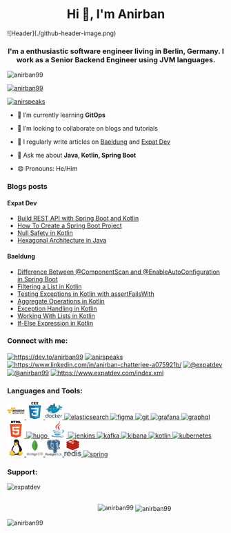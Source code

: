 <!-- ### Hi there 👋 -->

<!--
**anirban99/anirban99** is a ✨ _special_ ✨ repository because its `README.md` (this file) appears on your GitHub profile.

Here are some ideas to get you started:

- 🔭 I’m currently working on ...
- 🌱 I’m currently learning ...
- 👯 I’m looking to collaborate on ...
- 🤔 I’m looking for help with ...
- 💬 Ask me about ...
- 📫 How to reach me: ...
- 😄 Pronouns: ...
- ⚡ Fun fact: ...
-->
<h1 align="center">Hi 👋, I'm Anirban</h1>
![Header](./github-header-image.png)
<h3 align="center">I'm a enthusiastic software engineer living in Berlin, Germany. I work as a Senior Backend Engineer using JVM languages.</h3>

<p align="left"> <img src="https://komarev.com/ghpvc/?username=anirban99&label=Profile%20views&color=0e75b6&style=flat" alt="anirban99" /> </p>

<p align="left"> <a href="https://github.com/ryo-ma/github-profile-trophy"><img src="https://github-profile-trophy.vercel.app/?username=anirban99" alt="anirban99" /></a> </p>

<p align="left"> <a href="https://twitter.com/anirspeaks" target="blank"><img src="https://img.shields.io/twitter/follow/anirspeaks?logo=twitter&style=for-the-badge" alt="anirspeaks" /></a> </p>

- 🌱 I’m currently learning **GitOps**

- 👯 I’m looking to collaborate on blogs and tutorials

- 📝 I regularly write articles on [Baeldung](https://www.baeldung.com/kotlin/author/anirbanchatterjee) and [Expat Dev](https://www.expatdev.com/)

- 💬 Ask me about **Java, Kotlin, Spring Boot**

- 😄 Pronouns: He/Him

### Blogs posts

#### Expat Dev
<!-- BLOG-POST-LIST:START -->
- [Build REST API with Spring Boot and Kotlin](https://expatdev.com/posts/build-rest-api-spring-boot-kotlin/)
- [How To Create a Spring Boot Project](https://expatdev.com/posts/how-to-create-a-spring-boot-project/)
- [Null Safety in Kotlin](https://expatdev.com/posts/null-safety-in-kotlin/)
- [Hexagonal Architecture in Java](https://expatdev.com/posts/hexagonal-architecture-in-java/)
<!-- BLOG-POST-LIST:END -->

#### Baeldung
- [Difference Between @ComponentScan and @EnableAutoConfiguration in Spring Boot](https://www.baeldung.com/spring-componentscan-vs-enableautoconfiguration)
- [Filtering a List in Kotlin](https://www.baeldung.com/kotlin/list-filtering)
- [Testing Exceptions in Kotlin with assertFailsWith](https://www.baeldung.com/kotlin/assertfailswith)
- [Aggregate Operations in Kotlin](https://www.baeldung.com/kotlin/aggregate-operations)
- [Exception Handling in Kotlin](https://www.baeldung.com/kotlin/exception-handling)
- [Working With Lists in Kotlin](https://www.baeldung.com/kotlin/lists)
- [If-Else Expression in Kotlin](https://www.baeldung.com/kotlin/if-else-expression)

<h3 align="left">Connect with me:</h3>
<p align="left">
<a href="https://dev.to/https://dev.to/anirban99" target="blank"><img align="center" src="https://raw.githubusercontent.com/rahuldkjain/github-profile-readme-generator/master/src/images/icons/Social/devto.svg" alt="https://dev.to/anirban99" height="30" width="40" /></a>
<a href="https://twitter.com/anirspeaks" target="blank"><img align="center" src="https://raw.githubusercontent.com/rahuldkjain/github-profile-readme-generator/master/src/images/icons/Social/twitter.svg" alt="anirspeaks" height="30" width="40" /></a>
<a href="https://linkedin.com/in/https://www.linkedin.com/in/anirban-chatterjee-a075921b/" target="blank"><img align="center" src="https://raw.githubusercontent.com/rahuldkjain/github-profile-readme-generator/master/src/images/icons/Social/linked-in-alt.svg" alt="https://www.linkedin.com/in/anirban-chatterjee-a075921b/" height="30" width="40" /></a>
<a href="https://hashnode.com/@expatdev" target="blank"><img align="center" src="https://raw.githubusercontent.com/rahuldkjain/github-profile-readme-generator/master/src/images/icons/Social/hashnode.svg" alt="@expatdev" height="30" width="40" /></a>
<a href="https://medium.com/@anirban99" target="blank"><img align="center" src="https://raw.githubusercontent.com/rahuldkjain/github-profile-readme-generator/master/src/images/icons/Social/medium.svg" alt="@anirban99" height="30" width="40" /></a>
<a href="/https://www.expatdev.com/index.xml" target="blank"><img align="center" src="https://raw.githubusercontent.com/rahuldkjain/github-profile-readme-generator/master/src/images/icons/Social/rss.svg" alt="https://www.expatdev.com/index.xml" height="30" width="40" /></a>
</p>

<h3 align="left">Languages and Tools:</h3>
<p align="left"> <a href="https://aws.amazon.com" target="_blank" rel="noreferrer"> <img src="https://raw.githubusercontent.com/devicons/devicon/master/icons/amazonwebservices/amazonwebservices-original-wordmark.svg" alt="aws" width="40" height="40"/> </a> <a href="https://www.w3schools.com/css/" target="_blank" rel="noreferrer"> <img src="https://raw.githubusercontent.com/devicons/devicon/master/icons/css3/css3-original-wordmark.svg" alt="css3" width="40" height="40"/> </a> <a href="https://www.docker.com/" target="_blank" rel="noreferrer"> <img src="https://raw.githubusercontent.com/devicons/devicon/master/icons/docker/docker-original-wordmark.svg" alt="docker" width="40" height="40"/> </a> <a href="https://www.elastic.co" target="_blank" rel="noreferrer"> <img src="https://www.vectorlogo.zone/logos/elastic/elastic-icon.svg" alt="elasticsearch" width="40" height="40"/> </a> <a href="https://www.figma.com/" target="_blank" rel="noreferrer"> <img src="https://www.vectorlogo.zone/logos/figma/figma-icon.svg" alt="figma" width="40" height="40"/> </a> <a href="https://git-scm.com/" target="_blank" rel="noreferrer"> <img src="https://www.vectorlogo.zone/logos/git-scm/git-scm-icon.svg" alt="git" width="40" height="40"/> </a> <a href="https://grafana.com" target="_blank" rel="noreferrer"> <img src="https://www.vectorlogo.zone/logos/grafana/grafana-icon.svg" alt="grafana" width="40" height="40"/> </a> <a href="https://graphql.org" target="_blank" rel="noreferrer"> <img src="https://www.vectorlogo.zone/logos/graphql/graphql-icon.svg" alt="graphql" width="40" height="40"/> </a> <a href="https://www.w3.org/html/" target="_blank" rel="noreferrer"> <img src="https://raw.githubusercontent.com/devicons/devicon/master/icons/html5/html5-original-wordmark.svg" alt="html5" width="40" height="40"/> </a> <a href="https://gohugo.io/" target="_blank" rel="noreferrer"> <img src="https://api.iconify.design/logos-hugo.svg" alt="hugo" width="40" height="40"/> </a> <a href="https://www.java.com" target="_blank" rel="noreferrer"> <img src="https://raw.githubusercontent.com/devicons/devicon/master/icons/java/java-original.svg" alt="java" width="40" height="40"/> </a> <a href="https://www.jenkins.io" target="_blank" rel="noreferrer"> <img src="https://www.vectorlogo.zone/logos/jenkins/jenkins-icon.svg" alt="jenkins" width="40" height="40"/> </a> <a href="https://kafka.apache.org/" target="_blank" rel="noreferrer"> <img src="https://www.vectorlogo.zone/logos/apache_kafka/apache_kafka-icon.svg" alt="kafka" width="40" height="40"/> </a> <a href="https://www.elastic.co/kibana" target="_blank" rel="noreferrer"> <img src="https://www.vectorlogo.zone/logos/elasticco_kibana/elasticco_kibana-icon.svg" alt="kibana" width="40" height="40"/> </a> <a href="https://kotlinlang.org" target="_blank" rel="noreferrer"> <img src="https://www.vectorlogo.zone/logos/kotlinlang/kotlinlang-icon.svg" alt="kotlin" width="40" height="40"/> </a> <a href="https://kubernetes.io" target="_blank" rel="noreferrer"> <img src="https://www.vectorlogo.zone/logos/kubernetes/kubernetes-icon.svg" alt="kubernetes" width="40" height="40"/> </a> <a href="https://www.linux.org/" target="_blank" rel="noreferrer"> <img src="https://raw.githubusercontent.com/devicons/devicon/master/icons/linux/linux-original.svg" alt="linux" width="40" height="40"/> </a> <a href="https://www.mongodb.com/" target="_blank" rel="noreferrer"> <img src="https://raw.githubusercontent.com/devicons/devicon/master/icons/mongodb/mongodb-original-wordmark.svg" alt="mongodb" width="40" height="40"/> </a> <a href="https://www.postgresql.org" target="_blank" rel="noreferrer"> <img src="https://raw.githubusercontent.com/devicons/devicon/master/icons/postgresql/postgresql-original-wordmark.svg" alt="postgresql" width="40" height="40"/> </a> <a href="https://redis.io" target="_blank" rel="noreferrer"> <img src="https://raw.githubusercontent.com/devicons/devicon/master/icons/redis/redis-original-wordmark.svg" alt="redis" width="40" height="40"/> </a> <a href="https://spring.io/" target="_blank" rel="noreferrer"> <img src="https://www.vectorlogo.zone/logos/springio/springio-icon.svg" alt="spring" width="40" height="40"/> </a> </p>

<h3 align="left">Support:</h3>
<p><a href="https://www.buymeacoffee.com/expatdev"> <img align="left" src="https://cdn.buymeacoffee.com/buttons/v2/default-yellow.png" height="50" width="210" alt="expatdev" /></a></p><br><br>

<p><img align="left" src="https://github-readme-stats.vercel.app/api/top-langs?username=anirban99&show_icons=true&locale=en&layout=compact" alt="anirban99" /></p>

<p>&nbsp;<img align="center" src="https://github-readme-stats.vercel.app/api?username=anirban99&show_icons=true&locale=en" alt="anirban99" /></p>

<p><img align="center" src="https://github-readme-streak-stats.herokuapp.com/?user=anirban99&" alt="anirban99" /></p>

